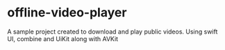 # offline-video-player

A sample project created to download and play public videos.
Using swift UI, combine and UiKit along with AVKit
